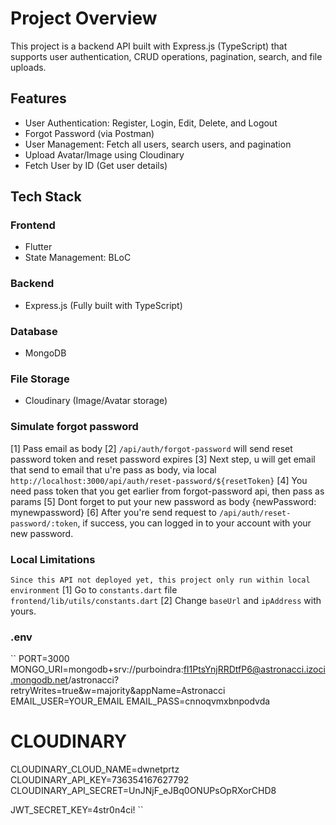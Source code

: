 # Project Overview

This project is a backend API built with Express.js (TypeScript) that supports user authentication, CRUD operations, pagination, search, and file uploads.

## Features

- User Authentication: Register, Login, Edit, Delete, and Logout
- Forgot Password (via Postman)
- User Management: Fetch all users, search users, and pagination
- Upload Avatar/Image using Cloudinary
- Fetch User by ID (Get user details)

## Tech Stack

### Frontend

- Flutter
- State Management: BLoC

### Backend

- Express.js (Fully built with TypeScript)

### Database

- MongoDB

### File Storage

- Cloudinary (Image/Avatar storage)

### Simulate forgot password

[1] Pass email as body
[2] `/api/auth/forgot-password` will send reset password token and reset password expires
[3] Next step, u will get email that send to email that u're pass as body, via local `http://localhost:3000/api/auth/reset-password/${resetToken}`
[4] You need pass token that you get earlier from forgot-password api, then pass as params
[5] Dont forget to put your new password as body {newPassword: mynewpassword}
[6] After you're send request to `/api/auth/reset-password/:token`, if success, you can logged in to your account with your new password.

### Local Limitations

`Since this API not deployed yet, this project only run within local environment`
[1] Go to `constants.dart` file `frontend/lib/utils/constants.dart`
[2] Change `baseUrl` and `ipAddress` with yours.

### .env

`` PORT=3000
MONGO_URI=mongodb+srv://purboindra:fI1PtsYnjRRDtfP6@astronacci.izoci.mongodb.net/astronacci?retryWrites=true&w=majority&appName=Astronacci
EMAIL_USER=YOUR_EMAIL
EMAIL_PASS=cnnoqvmxbnpodvda

# CLOUDINARY

CLOUDINARY_CLOUD_NAME=dwnetprtz
CLOUDINARY_API_KEY=736354167627792
CLOUDINARY_API_SECRET=UnJNjF_eJBq0ONUPsOpRXorCHD8

JWT_SECRET_KEY=4str0n4ci! ``
